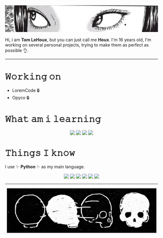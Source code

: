<p align="center"><img src="img/banner.jpg"></p>

Hi, i am **Tom LeHoux**, but you can just call me **Houx**. I'm 16 years old, I'm working on several personal projects, trying to make them as perfect as possible 👌.

---

# 𝚆𝚘𝚛𝚔𝚒𝚗𝚐 𝚘𝚗

- LoremCode 🔒
- Opyco 🔒

# 𝚆𝚑𝚊𝚝 𝚊𝚖 𝚒 𝚕𝚎𝚊𝚛𝚗𝚒𝚗𝚐

<p align="center">
<img src="https://img.shields.io/badge/JavaScript-323330?style=for-the-badge&logo=javascript&logoColor=F7DF1E">
<img src="https://img.shields.io/badge/Node.js-339933?style=for-the-badge&logo=nodedotjs&logoColor=white">
<img src="https://img.shields.io/badge/Dart-0175C2?style=for-the-badge&logo=dart&logoColor=white">
<img src="https://img.shields.io/badge/Flutter-02569B?style=for-the-badge&logo=flutter&logoColor=white">
</p>

# 𝚃𝚑𝚒𝚗𝚐𝚜 𝙸 𝚔𝚗𝚘𝚠

I use ✨ **Python** ✨ as my main language.

<p align="center">
<img src="https://img.shields.io/badge/Python-blue?style=for-the-badge&logo=python&logoColor=white">
<img src="https://img.shields.io/badge/GIT-E44C30?style=for-the-badge&logo=git&logoColor=white">
<img src="https://img.shields.io/badge/Markdown-000000?style=for-the-badge&logo=markdown&logoColor=white">
<img src="https://img.shields.io/badge/conda-342B029.svg?&style=for-the-badge&logo=anaconda&logoColor=white">
<img src="https://img.shields.io/badge/Visual_Studio_Code-0078D4?style=for-the-badge&logo=visual%20studio%20code&logoColor=white">
<img src="https://img.shields.io/badge/Android_Studio-3DDC84?style=for-the-badge&logo=android-studio&logoColor=white">
</p>

---

<p align="center"><img src="img/skulls.gif"></p>
